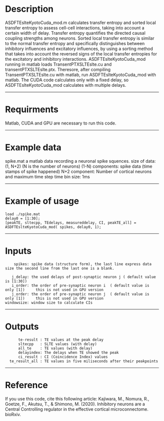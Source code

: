 # Description
  ASDFTEslteKyotoCuda_mod.m calculates transfer entropy and sorted local transfer entropy to assess cell-cell interactions, taking into account a certain width of delay.
  Transfer entropy quantifies the directed causal coupling strengths among neurons.
  Sorted local transfer entropy is similar to the normal transfer entropy and specifically distinguishes between inhibitory influences
  and excitatory influences, by using a sorting method that takes into account the reversed signs of the local transfer entropies for
  the excitatory and inhibitory interactions. ASDFTEslteKyotoCuda_mod running in matlab loads TransentPTXSLTEslte.cu and transentPTXSLTEslte.ptx. 
  Theresore, after compiling TransentPTXSLTEslte.cu with matlab, run ASDFTEslteKyotoCuda_mod with matlab.
  The CUDA code calculates only with a fixed delay, so ASDFTEslteKyotoCuda_mod calculates with multiple delays.

----------------    
# Requirments
    
  Matlab, CUDA and GPU are necessary to run this code.
  
-----------------
# Example data
  spike.mat
    a matlab data recording a neuronal spike squences.
    size of data: (1, N+2) (N is the number of neurons) 
    (1-N) components: spike data (time stamps of spike happened) 
    N+2 component: Number of cortical neurons and maximum time step  time bin size: 1ms  
  
----------------
# Example of usage

    load ./spike.mat
    delay0 = [1:30];
    [peakTE, sltecpp, TEdelays, measureddelay, CI, peakTE_all] = ASDFTEslteKyotoCuda_mod( spikes, delay0, 1);

----------------
# Inputs

        spikes: spike data (structure form), the last line express data size the second line from the last one is a blank.
                 
       j_delay: the used delays of post-synaptic neuron j ( default value is [1:30])        
       i_order: the order of pre-synaptic neuron i  ( default value is only [1])     this is not used in GPU version
       j_order: the order of pre-synaptic neuron j  ( default value is only [1])     this is not used in GPU version
    windowsize: window size to calculate CIs
----------------
# Outputs

          te-result : TE values at the peak delay
          sltecpp   : SLTE values (with delay)
          all_te    : TE values (with delay)
          delayindex: The delays when TE showed the peak
          ci_result : CI (Coincidence Index) values
      te_result_all : TE values in five miliseconds after their peakpoints    
-----------------
# Reference
   If you use this code, cite this following article: Kajiwara, M., Nomura, R., Goetze, F., Akutsu, T., & Shimono, M. (2020). Inhibitory neurons are a Central Controlling regulator in the effective cortical microconnectome. bioRxiv.
